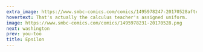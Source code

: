 ```yaml
---
extra_image: https://www.smbc-comics.com/comics/1495978247-20170528after.png
hovertext: That's actually the calculus teacher's assigned uniform.
image: https://www.smbc-comics.com/comics/1495978231-20170528.png
next: washington
prev: you-too
title: Epsilon
---
```

